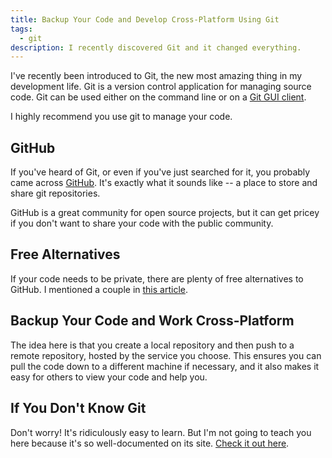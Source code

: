 ```yaml
---
title: Backup Your Code and Develop Cross-Platform Using Git
tags:
  - git
description: I recently discovered Git and it changed everything.
---
```


I've recently been introduced to Git, the new most amazing thing in my development life. Git is a version control application for managing source code. Git can be used either on the command line or on a [Git GUI client](http://git-scm.com/downloads/guis).

I highly recommend you use git to manage your code.

## GitHub

If you've heard of Git, or even if you've just searched for it, you probably came across [GitHub](https://github.com/). It's exactly what it sounds like -- a place to store and share git repositories.

GitHub is a great community for open source projects, but it can get pricey if you don't want to share your code with the public community.

## Free Alternatives

If your code needs to be private, there are plenty of free alternatives to GitHub. I mentioned a couple in [this article](/blog/free-alternatives-to-github-for-private-git-hosting/).

## Backup Your Code and Work Cross-Platform

The idea here is that you create a local repository and then push to a remote repository, hosted by the service you choose. This ensures you can pull the code down to a different machine if necessary, and it also makes it easy for others to view your code and help you.

## If You Don't Know Git

Don't worry! It's ridiculously easy to learn. But I'm not going to teach you here because it's so well-documented on its site. [Check it out here](http://git-scm.com/documentation).

